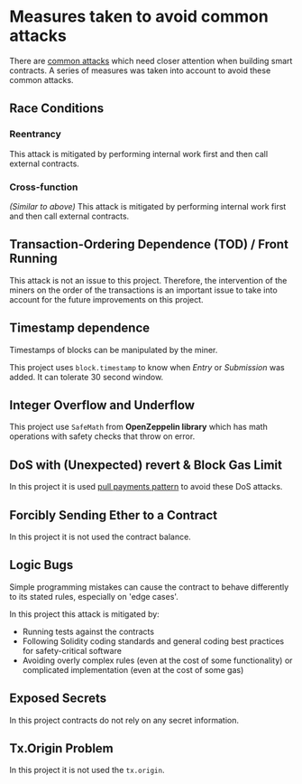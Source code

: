 # Measures taken to avoid common attacks

There are [common attacks](https://consensys.github.io/smart-contract-best-practices/known_attacks/) which need closer attention when building smart contracts. A series of measures was taken into account to avoid these common attacks.

## Race Conditions

### Reentrancy

This attack is mitigated by performing internal work first and then call external contracts.

### Cross-function

_(Similar to above)_
This attack is mitigated by performing internal work first and then call external contracts.

## Transaction-Ordering Dependence (TOD) / Front Running

This attack is not an issue to this project. Therefore, the intervention of the miners on the order of the transactions is an important issue to take into account for the future improvements on this project.

## Timestamp dependence

Timestamps of blocks can be manipulated by the miner.

This project uses `block.timestamp` to know when _Entry_ or _Submission_ was added. It can tolerate 30 second window.

## Integer Overflow and Underflow

This project use `SafeMath` from **OpenZeppelin library** which has math operations with safety checks that throw on error.

## DoS with (Unexpected) revert & Block Gas Limit

In this project it is used [pull payments pattern](https://github.com/carlosfaria94/bounty-dApp/blob/master/design_pattern_desicions.md#pull-over-push-payments) to avoid these DoS attacks.

## Forcibly Sending Ether to a Contract

In this project it is not used the contract balance.

## Logic Bugs

Simple programming mistakes can cause the contract to behave differently to its stated rules, especially on 'edge cases'.

In this project this attack is mitigated by:

- Running tests against the contracts
- Following Solidity coding standards and general coding best practices for safety-critical software
- Avoiding overly complex rules (even at the cost of some functionality) or complicated implementation (even at the cost of some gas)

## Exposed Secrets

In this project contracts do not rely on any secret information.

## Tx.Origin Problem

In this project it is not used the `tx.origin`.
